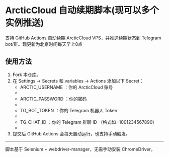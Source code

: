 # ArcticCloud 自动续期脚本(现可以多个实例推送)

支持 GitHub Actions 自动续期 ArcticCloud VPS，并推送续期状态到 Telegram bot/群。现更新为北京时间每天早上8点

## 使用方法

1. Fork 本仓库。
2. 在 Settings -> Secrets 和 variables -> Actions 添加以下 Secret：
   - ARCTIC_USERNAME ：你的 ArcticCloud 账号
   - 
   - ARCTIC_PASSWORD ：你的密码
   - 
   - TG_BOT_TOKEN ：你的 Telegram 机器人 Token
   - 
   - TG_CHAT_ID ：你的 Telegram 群聊 ID （格式如 -1001234567890）
   - 
3. 提交后 GitHub Actions 会每天自动运行，也支持手动触发。

---

脚本基于 Selenium + webdriver-manager，无需手动安装 ChromeDriver。
